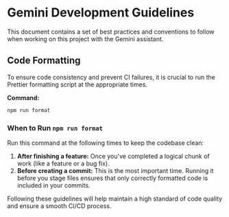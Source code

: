 # Gemini Development Guidelines

This document contains a set of best practices and conventions to follow when working on this project with the Gemini assistant.

## Code Formatting

To ensure code consistency and prevent CI failures, it is crucial to run the Prettier formatting script at the appropriate times.

**Command:**

```bash
npm run format
```

### When to Run `npm run format`

Run this command at the following times to keep the codebase clean:

1.  **After finishing a feature:** Once you've completed a logical chunk of work (like a feature or a bug fix).
2.  **Before creating a commit:** This is the most important time. Running it before you stage files ensures that only correctly formatted code is included in your commits.

Following these guidelines will help maintain a high standard of code quality and ensure a smooth CI/CD process.
